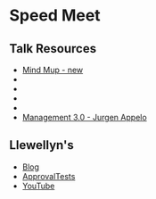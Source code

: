 # Speed Meet

## Talk Resources

* [Mind Mup - new](https://app.mindmup.com/map/new)
* []()
* []()
* []()
* []()
* [Management 3.0 - Jurgen Appelo](https://management30.com/books/management30/)

## Llewellyn's
* [Blog](http://llewellynfalco.blogspot.com/)
* [ApprovalTests](https://github.com/approvals/)
* [YouTube](https://www.youtube.com/user/isidoreus/videos)
